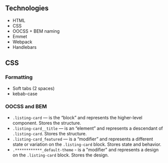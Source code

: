 ## Technologies

* HTML
* CSS
* OOCSS + BEM naming
* Emmet
* Webpack
* Handlebars

## CSS

### Formatting

* Soft tabs (2 spaces)
* kebab-case

### OOCSS and BEM

* `.listing-card` — is the “block” and represents the higher-level component. Stores the structure.
* `.listing-card__title` — is an “element” and represents a descendant of `.listing-card`. Stores the structure.
* `.listing-card_featured` — is a “modifier” and represents a different state or variation on the `.listing-card` block. Stores state and behavior.
* `.************_default-theme` - is a "modifier" and represents a design on the `.listing-card` block. Stores the design.